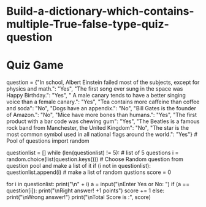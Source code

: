 # Build-a-dictionary-which-contains-multiple-True-false-type-quiz-question
# Quiz Game
question = {"In school, Albert Einstein failed most of the subjects, except for physics and math.": "Yes",
            "The first song ever sung in the space was Happy Birthday.": "Yes",
            " A male canary tends to have a better singing voice than a female canary.": "Yes",
            "Tea contains more caffeine than coffee and soda": "No",
            "Dogs have an appendix.": "No",
            "Bill Gates is the founder of Amazon.": "No",
            "Mice have more bones than humans.": "Yes",
            "The first product with a bar code was chewing gum": "Yes",
            "The Beatles is a famous rock band from Manchester, the United Kingdom": "No",
            "The star is the most common symbol used in all national flags around the world.": "Yes"}  # Pool of questions
import random

questionlist = []
while (len(questionlist) != 5):  # list of 5 questions
    i = random.choice(list(question.keys()))  # Choose Random question from question pool and make a list of it
    if (i not in questionlist):
        questionlist.append(i)  # make a list of random qustions
score = 0

for i in questionlist:
    print("\n" + i)
    a = input("\nEnter Yes or No: ")
    if (a == question[i]):
        print("\nRight answer! +1 points")
        score += 1
    else:
        print("\nWrong answer!")
print("\nTotal Score is :", score)
